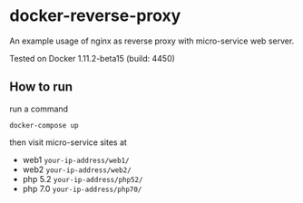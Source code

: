 # docker-reverse-proxy

An example usage of nginx as reverse proxy with micro-service web server.

Tested on Docker 1.11.2-beta15 (build: 4450)

## How to run

run a command

```
docker-compose up
```

then visit micro-service sites at

* web1 `your-ip-address/web1/`
* web2 `your-ip-address/web2/`
* php 5.2 `your-ip-address/php52/`
* php 7.0 `your-ip-address/php70/`
